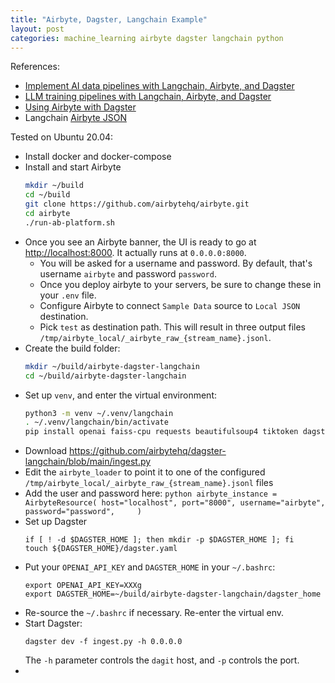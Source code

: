 ```yaml
---
title: "Airbyte, Dagster, Langchain Example"
layout: post
categories: machine_learning airbyte dagster langchain python
---
```


References:
* [Implement AI data pipelines with Langchain, Airbyte, and Dagster](https://airbyte.com/tutorials/implement-ai-data-pipelines-with-langchain-airbyte-and-dagster)
* [LLM training pipelines with Langchain, Airbyte, and Dagster](https://dagster.io/blog/training-llms)
* [Using Airbyte with Dagster](https://docs.dagster.io/integrations/airbyte)
* Langchain [Airbyte JSON](https://python.langchain.com/docs/modules/data_connection/document_loaders/integrations/airbyte_json)

Tested on Ubuntu 20.04:
* Install docker and docker-compose
* Install and start Airbyte
    ```bash
    mkdir ~/build
    cd ~/build
    git clone https://github.com/airbytehq/airbyte.git
    cd airbyte
    ./run-ab-platform.sh 
    ```
* Once you see an Airbyte banner, the UI is ready to go at [http://localhost:8000](http://localhost:8000). It actually runs at `0.0.0.0:8000`.
  * You will be asked for a username and password. By default, that's username `airbyte` and password `password`.
  * Once you deploy airbyte to your servers, be sure to change these in your `.env` file.
  * Configure Airbyte to connect `Sample Data` source to `Local JSON` destination.
  * Pick `test` as destination path. This will result in three output files `/tmp/airbyte_local/_airbyte_raw_{stream_name}.jsonl`.
* Create the build folder:
    ```bash
    mkdir ~/build/airbyte-dagster-langchain
    cd ~/build/airbyte-dagster-langchain
    ```
* Set up `venv`, and enter the virtual environment:
    ```bash
    python3 -m venv ~/.venv/langchain
    . ~/.venv/langchain/bin/activate
    pip install openai faiss-cpu requests beautifulsoup4 tiktoken dagster_managed_elements langchain dagster dagster-airbyte dagit
    ```
* Download https://github.com/airbytehq/dagster-langchain/blob/main/ingest.py
* Edit the `airbyte_loader` to point it to one of the configured `/tmp/airbyte_local/_airbyte_raw_{stream_name}.jsonl` files
* Add the user and password here:
      ```python
      airbyte_instance = AirbyteResource(
        host="localhost",
        port="8000",
        username="airbyte",
        password="password",    
      )
      ```
* Set up Dagster
    ```shell
    if [ ! -d $DAGSTER_HOME ]; then mkdir -p $DAGSTER_HOME ]; fi
    touch ${DAGSTER_HOME}/dagster.yaml
    ```
* Put your `OPENAI_API_KEY` and `DAGSTER_HOME` in your `~/.bashrc`:
    ```shell
    export OPENAI_API_KEY=XXXg
    export DAGSTER_HOME=~/build/airbyte-dagster-langchain/dagster_home    
    ```
* Re-source the `~/.bashrc` if necessary. Re-enter the virtual env.
* Start Dagster:
    ```shell
    dagster dev -f ingest.py -h 0.0.0.0
    ```
    The `-h` parameter controls the `dagit` host, and `-p` controls the port.
* 
